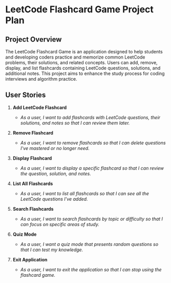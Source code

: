 # LeetCode Flashcard Game Project Plan

## Project Overview

The LeetCode Flashcard Game is an application designed to help students and developing coders practice and memorize common LeetCode problems, their solutions, and related concepts. Users can add, remove, display, and list flashcards containing LeetCode questions, solutions, and additional notes. This project aims to enhance the study process for coding interviews and algorithm practice.

## User Stories

1. **Add LeetCode Flashcard**
   - *As a user, I want to add flashcards with LeetCode questions, their solutions, and notes so that I can review them later.*

2. **Remove Flashcard**
   - *As a user, I want to remove flashcards so that I can delete questions I've mastered or no longer need.*

3. **Display Flashcard**
   - *As a user, I want to display a specific flashcard so that I can review the question, solution, and notes.*

4. **List All Flashcards**
   - *As a user, I want to list all flashcards so that I can see all the LeetCode questions I've added.*

5. **Search Flashcards**
   - *As a user, I want to search flashcards by topic or difficulty so that I can focus on specific areas of study.*

6. **Quiz Mode**
   - *As a user, I want a quiz mode that presents random questions so that I can test my knowledge.*

7. **Exit Application**
   - *As a user, I want to exit the application so that I can stop using the flashcard game.*
